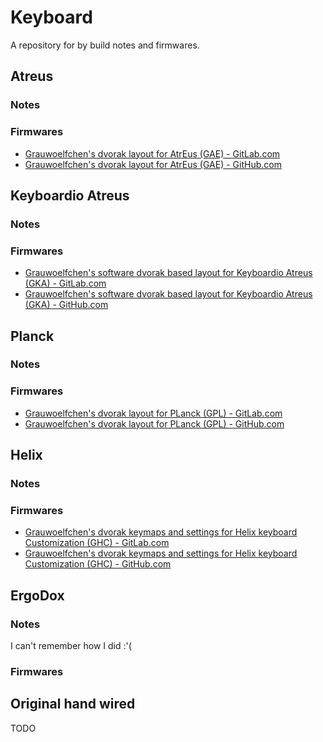 # Keyboard

A repository for by build notes and firmwares.


## Atreus

### Notes

### Firmwares

* [Grauwoelfchen's dvorak layout for AtrEus (GAE) - GitLab.com](https://gitlab.com/grauwoelfchen/gae)
* [Grauwoelfchen's dvorak layout for AtrEus (GAE) - GitHub.com](https://github.com/grauwoelfchen/gae)


## Keyboardio Atreus

### Notes

### Firmwares

* [Grauwoelfchen's software dvorak based layout for Keyboardio Atreus (GKA) - GitLab.com](https://gitlab.com/grauwoelfchen/gka)
* [Grauwoelfchen's software dvorak based layout for Keyboardio Atreus (GKA) - GitHub.com](https://github.com/grauwoelfchen/gka)


## Planck

### Notes

### Firmwares

* [Grauwoelfchen's dvorak layout for PLanck (GPL) - GitLab.com](https://gitlab.com/grauwoelfchen/gpl)
* [Grauwoelfchen's dvorak layout for PLanck (GPL) - GitHub.com](https://github.com/grauwoelfchen/gpl)


## Helix

### Notes

### Firmwares

* [Grauwoelfchen's dvorak keymaps and settings for Helix keyboard Customization (GHC) - GitLab.com](https://gitlab.com/grauwoelfchen/ghc)
* [Grauwoelfchen's dvorak keymaps and settings for Helix keyboard Customization (GHC) - GitHub.com](https://github.com/grauwoelfchen/ghc)


## ErgoDox

### Notes

I can't remember how I did :'(

### Firmwares


## Original hand wired

TODO
